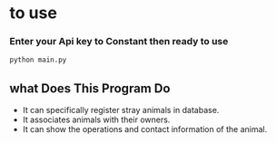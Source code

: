 # to use

### Enter your Api key to **Constant** then ready to use

```sh
python main.py
```

## what Does This Program Do

- It can specifically register stray animals in database.
- It associates animals with their owners.
- It can show the operations and contact information of the animal.
